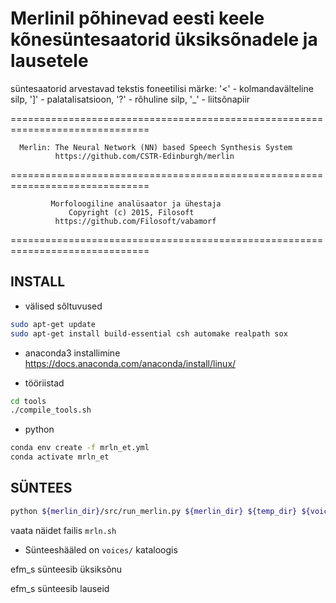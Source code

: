 # Merlinil põhinevad eesti keele kõnesüntesaatorid üksiksõnadele ja lausetele

süntesaatorid arvestavad tekstis foneetilisi märke: 
'<' - kolmandavälteline silp, ']' - palatalisatsioon, '?' - rõhuline silp, '_' - liitsõnapiir

==============================================================================

      Merlin: The Neural Network (NN) based Speech Synthesis System
              https://github.com/CSTR-Edinburgh/merlin

==============================================================================

             Morfoloogiline analüsaator ja ühestaja                
                 Copyright (c) 2015, Filosoft                      
              https://github.com/Filosoft/vabamorf                 

==============================================================================
## INSTALL

- välised sõltuvused
```sh
sudo apt-get update
sudo apt-get install build-essential csh automake realpath sox
```

- anaconda3 installimine https://docs.anaconda.com/anaconda/install/linux/

- tööriistad
```sh
cd tools
./compile_tools.sh
```

- python
```sh
conda env create -f mrln_et.yml
conda activate mrln_et
```

## SÜNTEES
```sh
python ${merlin_dir}/src/run_merlin.py ${merlin_dir} ${temp_dir} ${voice} ${in_text} ${out_wav}
```
vaata näidet failis `mrln.sh`

- Sünteeshääled  on `voices/` kataloogis

efm_s sünteesib üksiksõnu
 
efm_s sünteesib lauseid
